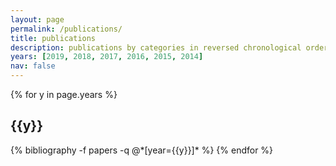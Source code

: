 ```yaml
---
layout: page
permalink: /publications/
title: publications
description: publications by categories in reversed chronological order. generated by jekyll-scholar.
years: [2019, 2018, 2017, 2016, 2015, 2014]
nav: false
---
```


<div class="publications">

{% for y in page.years %}
  <h2 class="year">{{y}}</h2>
  {% bibliography -f papers -q @*[year={{y}}]* %}
{% endfor %}

</div>
